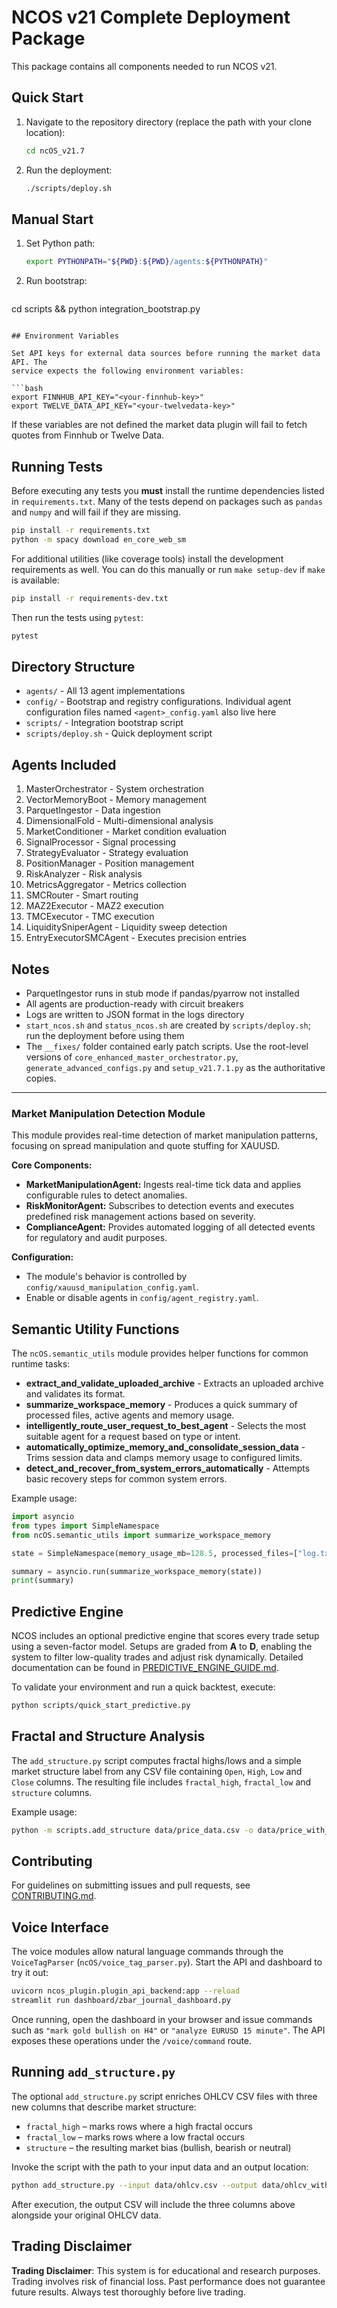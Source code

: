 # NCOS v21 Complete Deployment Package

This package contains all components needed to run NCOS v21.

## Quick Start

1. Navigate to the repository directory (replace the path with your clone location):
   ```bash
   cd ncOS_v21.7
   ```

2. Run the deployment:
   ```bash
   ./scripts/deploy.sh
   ```

## Manual Start

1. Set Python path:
   ```bash
   export PYTHONPATH="${PWD}:${PWD}/agents:${PYTHONPATH}"
   ```

2. Run bootstrap:
   ```bash

cd scripts && python integration_bootstrap.py

```

## Environment Variables

Set API keys for external data sources before running the market data API. The
service expects the following environment variables:

```bash
export FINNHUB_API_KEY="<your-finnhub-key>"
export TWELVE_DATA_API_KEY="<your-twelvedata-key>"
```

If these variables are not defined the market data plugin will fail to fetch
quotes from Finnhub or Twelve Data.

## Running Tests

Before executing any tests you **must** install the runtime dependencies listed
in `requirements.txt`. Many of the tests depend on packages such as `pandas` and
`numpy` and will fail if they are missing.

```bash
pip install -r requirements.txt
python -m spacy download en_core_web_sm
```

For additional utilities (like coverage tools) install the development
requirements as well. You can do this manually or run `make setup-dev` if `make`
is available:

```bash
pip install -r requirements-dev.txt
```

Then run the tests using `pytest`:

```bash
pytest
```

## Directory Structure

- `agents/` - All 13 agent implementations
- `config/` - Bootstrap and registry configurations. Individual agent
  configuration files named `<agent>_config.yaml` also live here
- `scripts/` - Integration bootstrap script
- `scripts/deploy.sh` - Quick deployment script

## Agents Included

1. MasterOrchestrator - System orchestration
2. VectorMemoryBoot - Memory management
3. ParquetIngestor - Data ingestion
4. DimensionalFold - Multi-dimensional analysis
5. MarketConditioner - Market condition evaluation
6. SignalProcessor - Signal processing
7. StrategyEvaluator - Strategy evaluation
8. PositionManager - Position management
9. RiskAnalyzer - Risk analysis
10. MetricsAggregator - Metrics collection
11. SMCRouter - Smart routing
12. MAZ2Executor - MAZ2 execution
13. TMCExecutor - TMC execution
14. LiquiditySniperAgent - Liquidity sweep detection
15. EntryExecutorSMCAgent - Executes precision entries

## Notes

- ParquetIngestor runs in stub mode if pandas/pyarrow not installed
- All agents are production-ready with circuit breakers
- Logs are written to JSON format in the logs directory
- `start_ncos.sh` and `status_ncos.sh` are created by `scripts/deploy.sh`; run the deployment before using them
- The `__fixes/` folder contained early patch scripts. Use the root-level
  versions of `core_enhanced_master_orchestrator.py`, `generate_advanced_configs.py`
  and `setup_v21.7.1.py` as the authoritative copies.

---

### Market Manipulation Detection Module

This module provides real-time detection of market manipulation patterns, focusing on spread manipulation and quote
stuffing for XAUUSD.

**Core Components:**

- **MarketManipulationAgent:** Ingests real-time tick data and applies configurable rules to detect anomalies.
- **RiskMonitorAgent:** Subscribes to detection events and executes predefined risk management actions based on
  severity.
- **ComplianceAgent:** Provides automated logging of all detected events for regulatory and audit purposes.

**Configuration:**

- The module's behavior is controlled by `config/xauusd_manipulation_config.yaml`.
- Enable or disable agents in `config/agent_registry.yaml`.

## Semantic Utility Functions

The `ncOS.semantic_utils` module provides helper functions for common runtime tasks:

- **extract_and_validate_uploaded_archive** - Extracts an uploaded archive and validates its format.
- **summarize_workspace_memory** - Produces a quick summary of processed files, active agents and memory usage.
- **intelligently_route_user_request_to_best_agent** - Selects the most suitable agent for a request based on type or
  intent.
- **automatically_optimize_memory_and_consolidate_session_data** - Trims session data and clamps memory usage to
  configured limits.
- **detect_and_recover_from_system_errors_automatically** - Attempts basic recovery steps for common system errors.

Example usage:

```python
import asyncio
from types import SimpleNamespace
from ncOS.semantic_utils import summarize_workspace_memory

state = SimpleNamespace(memory_usage_mb=128.5, processed_files=["log.txt"], active_agents=["risk"])

summary = asyncio.run(summarize_workspace_memory(state))
print(summary)
```

## Predictive Engine

NCOS includes an optional predictive engine that scores every trade setup using
a seven-factor model. Setups are graded from **A** to **D**, enabling the system
to filter low-quality trades and adjust risk dynamically. Detailed
documentation can be found in
[PREDICTIVE_ENGINE_GUIDE.md](to_integrate/PREDICTIVE_ENGINE_GUIDE.md).

To validate your environment and run a quick backtest, execute:

```bash
python scripts/quick_start_predictive.py
```

## Fractal and Structure Analysis

The `add_structure.py` script computes fractal highs/lows and a simple market
structure label from any CSV file containing `Open`, `High`, `Low` and `Close`
columns. The resulting file includes `fractal_high`, `fractal_low` and
`structure` columns.

Example usage:

```bash
python -m scripts.add_structure data/price_data.csv -o data/price_with_structure.csv
```

## Contributing

For guidelines on submitting issues and pull requests, see [CONTRIBUTING.md](CONTRIBUTING.md).

## Voice Interface

The voice modules allow natural language commands through the `VoiceTagParser` (`ncOS/voice_tag_parser.py`).
Start the API and dashboard to try it out:

```bash
uvicorn ncos_plugin.plugin_api_backend:app --reload
streamlit run dashboard/zbar_journal_dashboard.py
```

Once running, open the dashboard in your browser and issue commands such as
`"mark gold bullish on H4"` or `"analyze EURUSD 15 minute"`. The API exposes
these operations under the `/voice/command` route.

## Running `add_structure.py`

The optional `add_structure.py` script enriches OHLCV CSV files with three new
columns that describe market structure:

- `fractal_high` – marks rows where a high fractal occurs
- `fractal_low` – marks rows where a low fractal occurs
- `structure` – the resulting market bias (bullish, bearish or neutral)

Invoke the script with the path to your input data and an output location:

```bash
python add_structure.py --input data/ohlcv.csv --output data/ohlcv_with_structure.csv
```

After execution, the output CSV will include the three columns above alongside
your original OHLCV data.

## Trading Disclaimer

**Trading Disclaimer**: This system is for educational and research purposes. Trading involves risk of financial loss.
Past performance does not guarantee future results. Always test thoroughly before live trading.

